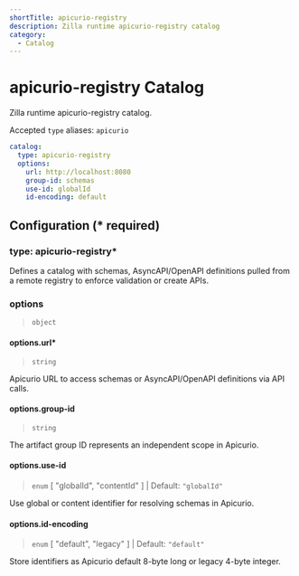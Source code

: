 ```yaml
---
shortTitle: apicurio-registry
description: Zilla runtime apicurio-registry catalog
category:
  - Catalog
---
```


# apicurio-registry Catalog

Zilla runtime apicurio-registry catalog.

Accepted `type` aliases:  `apicurio`

```yaml {2}
catalog:
  type: apicurio-registry
  options:
    url: http://localhost:8080
    group-id: schemas
    use-id: globalId
    id-encoding: default
```

## Configuration (\* required)

### type: apicurio-registry\*

Defines a catalog with schemas, AsyncAPI/OpenAPI definitions pulled from a remote registry to enforce validation or create APIs.

### options

> `object`

#### options.url\*

> `string`

Apicurio URL to access schemas or AsyncAPI/OpenAPI definitions via API calls.

#### options.group-id

> `string`

The artifact group ID represents an independent scope in Apicurio.

#### options.use-id

> `enum` [ "globalId", "contentId" ] | Default: `"globalId"`

Use global or content identifier for resolving schemas in Apicurio.

#### options.id-encoding

> `enum` [ "default", "legacy" ] | Default: `"default"`

Store identifiers as Apicurio default 8-byte long or legacy 4-byte integer.
